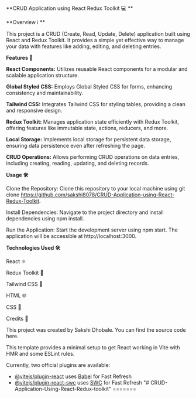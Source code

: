 **CRUD Application using React Redux Toolkit 💻 **

**Overview ℹ️ **

This project is a CRUD (Create, Read, Update, Delete) application built using React and Redux Toolkit. It provides a simple yet effective way to manage your data with features like adding, editing, and deleting entries. 



**Features 🚀**

**React Components:** Utilizes reusable React components for a modular and scalable application structure. 

**Global Styled CSS:** Employs Global Styled CSS for forms, enhancing consistency and maintainability. 

**Tailwind CSS:** Integrates Tailwind CSS for styling tables, providing a clean and responsive design. 

**Redux Toolkit:** Manages application state efficiently with Redux Toolkit, offering features like immutable state, actions, reducers, and more. 

**Local Storage:** Implements local storage for persistent data storage, ensuring data persistence even after refreshing the page. 

**CRUD Operations:** Allows performing CRUD operations on data entries, including creating, reading, updating, and deleting records. 



**Usage 🛠️**

Clone the Repository: Clone this repository to your local machine using git clone https://github.com/sakshi8078/CRUD-Application-using-React-Redux-Toolkit. 

Install Dependencies: Navigate to the project directory and install dependencies using npm install. 

Run the Application: Start the development server using npm start. The application will be accessible at http://localhost:3000. 

**Technologies Used 🛠️**

React ⚛️ 

Redux Toolkit 🧰 

Tailwind CSS 🎨 

HTML 🌐 

CSS 🎨 

Credits 🙌 

This project was created by Sakshi Dhobale. You can find the source code here. 


 

 

 

This template provides a minimal setup to get React working in Vite with HMR and some ESLint rules.

Currently, two official plugins are available:

- [@vitejs/plugin-react](https://github.com/vitejs/vite-plugin-react/blob/main/packages/plugin-react/README.md) uses [Babel](https://babeljs.io/) for Fast Refresh
- [@vitejs/plugin-react-swc](https://github.com/vitejs/vite-plugin-react-swc) uses [SWC](https://swc.rs/) for Fast Refresh
"# CRUD-Application-Using-React-Redux-toolkit" 
=======

